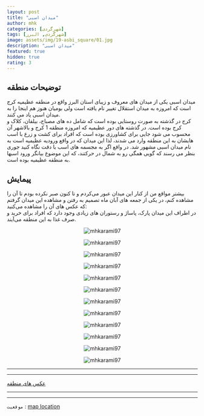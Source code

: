 ```yaml
---
layout: post
title: "میدان اسبی"
author: mhk
categories: [شهر‌گردی]
tags: [شهر‌گردی, البرز]
image: assets/img/19-asbi_square/01.jpg
description: "میدان اسبی"
featured: true
hidden: true
rating: 3
---
```


## توضیحات منطقه
 میدان اسبی یکی از میدان های معروف و زیبای استان البرز واقع در منطقه عظیمیه کرج است که امروزه به میدان استقلال تغییر نام یافته است ولی بومیان هنوز هم اینجا را به میدان اسبی یاد می کنند.   
کرج در گذشته به صورت روستایی بوده است که شامل ده های مصباح، بیلقان، کلاک و کرج بوده است. در گذشته های دور عظیمیه که امروزه منطقه 1 کرج و بالاشهر آن محسوب می شود جایی برای کشاورزی بوده است که افراد برای کشت و زرع با اسب هایشان به این منطقه وارد می شدند، لذا این میدان که در واقع ورودیه عظیمیه است به نام میدان اسبی مشهور شد. در واقع اگر به مجسمه های اسب با دقت نگاه کنید جوری بنظر می رسند که گویی همگی رو به شمال در حرکتند، که این موضوع بیانگر ورود اسبها به منطقه عظیمیه بوده است.  

## پیمایش
بیشتر مواقع من از کنار این میدان عبور می‌کردم و تا کنون صبر نکرده  بودم تا آن را مشاهده کنم، در یکی از جمعه های آبان ماه تصمیم به رفتن و مشاهده این میدان گرفتم که عکس های آن را مشاهده می‌کنید:  
در اطراف این میدان پارک، پاساژ و رستوران های زیادی وجود دارد که افراد برای خرید و صرف غذا به این منطقه می‌آیند.  
 

<p align="center">
  <img src="/assets/img/19-asbi_square/02.jpg" alt="mhkarami97" />
</p>

<p align="center">
  <img src="/assets/img/19-asbi_square/03.jpg" alt="mhkarami97" />
</p>

<p align="center">
  <img src="/assets/img/19-asbi_square/04.jpg" alt="mhkarami97" />
</p>

<p align="center">
  <img src="/assets/img/19-asbi_square/05.jpg" alt="mhkarami97" />
</p>

<p align="center">
  <img src="/assets/img/19-asbi_square/06.jpg" alt="mhkarami97" />
</p>

<p align="center">
  <img src="/assets/img/19-asbi_square/07.jpg" alt="mhkarami97" />
</p>

<p align="center">
  <img src="/assets/img/19-asbi_square/08.jpg" alt="mhkarami97" />
</p>

<p align="center">
  <img src="/assets/img/19-asbi_square/09.jpg" alt="mhkarami97" />
</p>

<p align="center">
  <img src="/assets/img/19-asbi_square/10.jpg" alt="mhkarami97" />
</p>

<p align="center">
  <img src="/assets/img/19-asbi_square/11.jpg" alt="mhkarami97" />
</p>

<p align="center">
  <img src="/assets/img/19-asbi_square/12.jpg" alt="mhkarami97" />
</p>

<p align="center">
  <img src="/assets/img/19-asbi_square/13.jpg" alt="mhkarami97" />
</p>

---
---

[عکس های منطقه](https://www.instagram.com/p/CWe-NxFI5RV/)  

---
---

`موقعیت` : [map location](https://www.google.com/search?newwindow=1&tbs=lf:1,lf_ui:1&tbm=lcl&sxsrf=AOaemvJ2RXUeH5iFJ--SD9jPF_uFpaj9PQ:1638074820903&q=%D9%85%DB%8C%D8%AF%D8%A7%D9%86+%D8%A7%D8%B3%D8%A8%DB%8C+%DA%A9%D8%B1%D8%AC&rflfq=1&num=10&ved=2ahUKEwiErsKeoLr0AhXYQ_EDHb3rCQkQtgN6BAgXEAc)